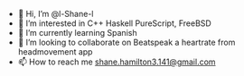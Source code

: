 - 👋 Hi, I’m @l-Shane-l
- 👀 I’m interested in C++ Haskell PureScript, FreeBSD
- 🌱 I’m currently learning Spanish
- 💞️ I’m looking to collaborate on Beatspeak a heartrate from headmovement app
- 📫 How to reach me shane.hamilton3.141@gmail.com

<!---
l-Shane-l/l-Shane-l is a ✨ special ✨ repository because its `README.md` (this file) appears on your GitHub profile.
You can click the Preview link to take a look at your changes.
--->
